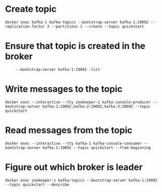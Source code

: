 # Create topic
```docker exec kafka-1 kafka-topics --bootstrap-server kafka-1:19092 --replication-factor 3 --partitions 1 --create --topic quickstart```

# Ensure that topic is created in the broker
```docker exec kafka-1 kafka-topics \
     --bootstrap-server kafka-1:19092 -list
```

# Write messages to the topic
```docker exec --interactive --tty zookeeper-1 kafka-console-producer --bootstrap-server kafka-1:19092,kafka-2:29092,kafka-3:39092 --topic quickstart```

# Read messages from the topic
```docker exec --interactive --tty kafka-1 kafka-console-consumer --bootstrap-server kafka-1:19092 --topic quickstart --from-beginning```

# Figure out which broker is leader
```docker exec zookeeper-1 kafka-topics --bootstrap-server kafka-1:19092 --topic quickstart --describe```